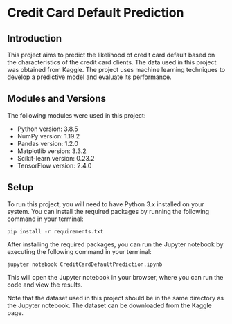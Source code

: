 # Credit Card Default Prediction

## Introduction
This project aims to predict the likelihood of credit card default based on the characteristics of the credit card clients. The data used in this project was obtained from Kaggle. The project uses machine learning techniques to develop a predictive model and evaluate its performance.

## Modules and Versions
The following modules were used in this project:

* Python version: 3.8.5
* NumPy version: 1.19.2
* Pandas version: 1.2.0
* Matplotlib version: 3.3.2
* Scikit-learn version: 0.23.2
* TensorFlow version: 2.4.0

## Setup
To run this project, you will need to have Python 3.x installed on your system. You can install the required packages by running the following command in your terminal:

```
pip install -r requirements.txt
```
After installing the required packages, you can run the Jupyter notebook by executing the following command in your terminal:

```
jupyter notebook CreditCardDefaultPrediction.ipynb
```
This will open the Jupyter notebook in your browser, where you can run the code and view the results.

Note that the dataset used in this project should be in the same directory as the Jupyter notebook. The dataset can be downloaded from the Kaggle page.



